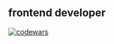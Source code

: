 ## frontend developer



[![codewars](https://www.codewars.com/users/sergio1811x/badges/large)](https://www.codewars.com/users/sergio1811x) 
